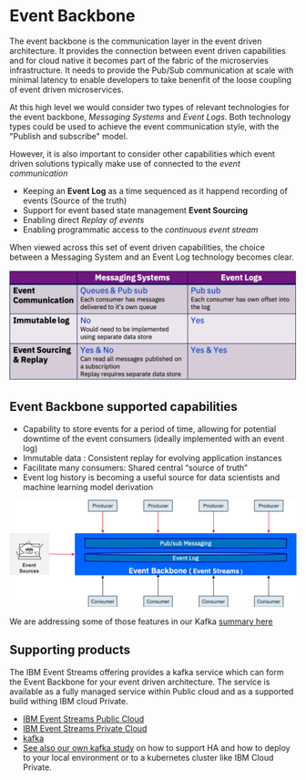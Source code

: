 # Event Backbone

The event backbone is the communication layer in the event driven architecture.  It provides the connection between event driven capabilities and for cloud native it becomes part of the fabric of the microservies infrastructure. It needs to provide the Pub/Sub communication at scale with minimal latency to enable developers to take benenfit of the loose coupling of event driven microservices.

At this high level we would consider two types of relevant technologies for the event backbone, *Messaging Systems* and *Event Logs*.  Both technology types could be used to achieve the event communication style, with the "Publish and  subscribe" model.

However, it is also important to consider other capabilities which event driven solutions typically make use of connected to the *event communication*

* Keeping an **Event Log** as a time sequenced as it happend recording of events  (Source of the truth)
* Support for event based state management **Event Sourcing**
* Enabling direct *Replay of events*
* Enabling programmatic access to the *continuous event stream*

When viewed across this set of event driven capabilities, the choice between a Messaging System and an Event Log technology becomes clear.

![](evt-backbone-choices.png)


## Event Backbone supported capabilities

* Capability to store events for a period of time, allowing for potential downtime of the event consumers (ideally implemented with an event log)
* Immutable data : Consistent replay for evolving application instances
* Facilitate many consumers: Shared central “source of truth”
* Event log history is becoming a useful source for data scientists and machine learning model derivation

![](evt-backbone.png)

We are addressing some of those features in our Kafka [summary here](../kafka/readme.md)

## Supporting products

The IBM Event Streams offering provides a kafka service which can form the Event Backbone for your event driven architecture.  The service is available as a fully managed service within Public cloud and as a supported build withing IBM cloud Private.

* [IBM Event Streams Public Cloud](https://console.bluemix.net/catalog/services/event-streams)
* [IBM Event Streams Private Cloud](https://www.ibm.com/cloud/event-streams)
* [kafka](http://apache.kafka.org)
* [See also our own kafka study](../kafka/readme.md) on how to support HA and how to deploy to your local environment or to a kubernetes cluster like IBM Cloud Private.


